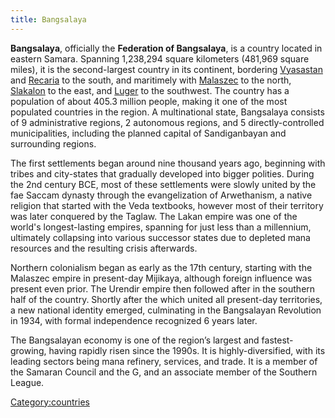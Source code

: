 ```yaml
---
title: Bangsalaya
---
```

**Bangsalaya**, officially the **Federation of Bangsalaya**, is a
country located in eastern Samara. Spanning 1,238,294 square kilometers
(481,969 square miles), it is the second-largest country in its
continent, bordering [Vyasastan](Vyasastan "wikilink") and
[Recaria](Recaria "wikilink") to the south, and maritimely with
[Malaszec](Malaszec "wikilink") to the north,
[Slakalon](Slakalon "wikilink") to the east, and
[Luger](Luger "wikilink") to the southwest. The country has a population
of about 405.3 million people, making it one of the most populated
countries in the region. A multinational state, Bangsalaya consists of 9
administrative regions, 2 autonomous regions, and 5 directly-controlled
municipalities, including the planned capital of Sandiganbayan and
surrounding regions.

The first settlements began around nine thousand years ago, beginning
with tribes and city-states that gradually developed into bigger
polities. During the 2nd century BCE, most of these settlements were
slowly united by the fae Saccam dynasty through the evangelization of
Arwethanism, a native religion that started with the Veda textbooks,
however most of their territory was later conquered by the Taglaw. The
Lakan empire was one of the world's longest-lasting empires, spanning
for just less than a millennium, ultimately collapsing into various
successor states due to depleted mana resources and the resulting crisis
afterwards.

Northern colonialism began as early as the 17th century, starting with
the Malaszec empire in present-day Mijikaya, although foreign influence
was present even prior. The Urendir empire then followed after in the
southern half of the country. Shortly after the
<Malaszeci-Erothenan war> which united all present-day territories, a
new national identity emerged, culminating in the Bangsalayan Revolution
in 1934, with formal independence recognized 6 years later.

The Bangsalayan economy is one of the region’s largest and
fastest-growing, having rapidly risen since the 1990s. It is
highly-diversified, with its leading sectors being mana refinery,
services, and trade. It is a member of the Samaran Council and the
G<number>, and an associate member of the Southern League.

[Category:countries](Category:countries "wikilink")